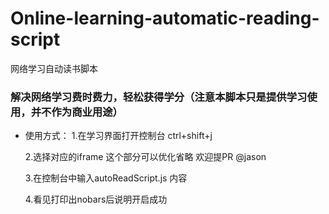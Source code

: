 # Online-learning-automatic-reading-script
网络学习自动读书脚本

###  解决网络学习费时费力，轻松获得学分（注意本脚本只是提供学习使用，并不作为商业用途）

- 使用方式：
  1.在学习界面打开控制台 ctrl+shift+j
  
  2.选择对应的iframe 这个部分可以优化省略 欢迎提PR @jason
  
  3.在控制台中输入autoReadScript.js 内容
  
  4.看见打印出nobars后说明开启成功
  
  
  
  
  
